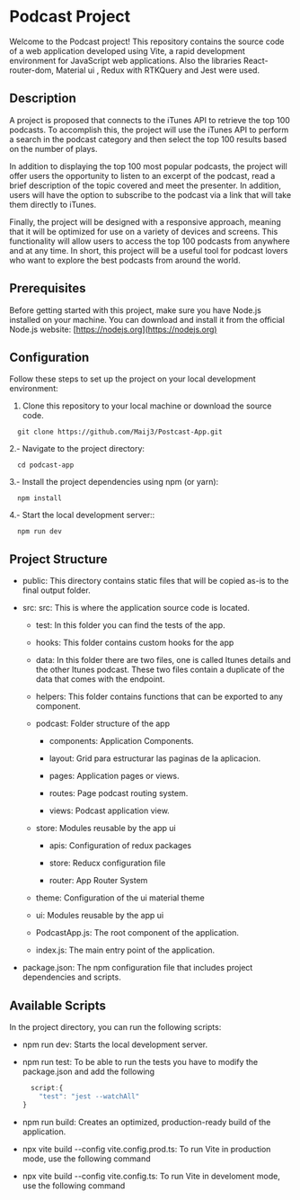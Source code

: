 # Podcast Project

Welcome to the Podcast project! This repository contains the source code of a web application developed using Vite, a rapid development environment for JavaScript web applications. Also the libraries React-router-dom, Material ui , Redux with RTKQuery and Jest were used.

## Description

A project is proposed that connects to the iTunes API to retrieve the top 100 podcasts. To accomplish this, the project will use the iTunes API to perform a search in the podcast category and then select the top 100 results based on the number of plays.

In addition to displaying the top 100 most popular podcasts, the project will offer users the opportunity to listen to an excerpt of the podcast, read a brief description of the topic covered and meet the presenter. In addition, users will have the option to subscribe to the podcast via a link that will take them directly to iTunes.

Finally, the project will be designed with a responsive approach, meaning that it will be optimized for use on a variety of devices and screens. This functionality will allow users to access the top 100 podcasts from anywhere and at any time. In short, this project will be a useful tool for podcast lovers who want to explore the best podcasts from around the world.


## Prerequisites

Before getting started with this project, make sure you have Node.js installed on your machine. You can download and install it from the official Node.js website: [https://nodejs.org](https://nodejs.org)

## Configuration

Follow these steps to set up the project on your local development environment:

1. Clone this repository to your local machine or download the source code.

  ```shell
    git clone https://github.com/Maij3/Postcast-App.git
  ```
2.- Navigate to the project directory:

  ```shell
    cd podcast-app
  ```
3.- Install the project dependencies using npm (or yarn):

  ```shell
    npm install
  ```
4.- Start the local development server::

  ```shell
    npm run dev
  ```

## Project Structure

 - public: This directory contains static files that will be copied as-is to the final output folder.

- src: src: This is where the application source code is located.
    
    - test: In this folder you can find the tests of the app.

    - hooks: This folder contains custom hooks for the app

    - data: In this folder there are two files, one is called Itunes details and the other Itunes podcast. These two files contain a duplicate of the data that comes with the endpoint. 

    - helpers: This folder contains functions that can be exported to any component. 

    - podcast: Folder structure of the app 

       - components: Application Components.

       - layout: Grid para estructurar las paginas de la aplicacion.

       - pages: Application pages or views.

       - routes: Page podcast routing system.

       - views: Podcast application view.
   
    - store: Modules reusable by the app ui
      
       - apis: Configuration of redux packages

      - store: Reducx configuration file

      - router: App Router System

    - theme: Configuration of the ui material theme

    - ui: Modules reusable by the app ui

    -  PodcastApp.js: The root component of the application.

    -  index.js: The main entry point of the application.

- package.json: The npm configuration file that includes project dependencies and scripts.

## Available Scripts

In the project directory, you can run the following scripts:

  - npm run dev: Starts the local development server.

  - npm run test: To be able to run the tests you have to modify the package.json and add the following
      
      ```javascript
        script:{
          "test": "jest --watchAll"
      }
      ```
  - npm run build: Creates an optimized, production-ready build of the application.

  - npx vite build --config vite.config.prod.ts: To run Vite in production mode, use the following command

  - npx vite build --config vite.config.ts: To run Vite in develoment mode, use the following command 


